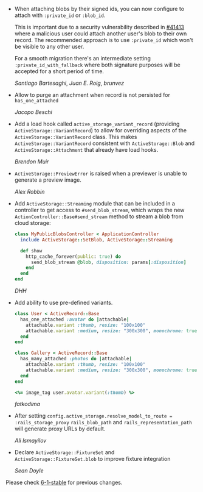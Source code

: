 *   When attaching blobs by their signed ids, you can now configure to attach with `:private_id` or `:blob_id`.

    This is important due to a security vulnerability described in [#41413](https://github.com/rails/rails/issues/41413) where
    a malicious user could attach another user's blob to their own record. The recommended approach is to use `:private_id` which
    won't be visible to any other user.

    For a smooth migration there's an intermediate setting `:private_id_with_fallback` where both signature purposes will
    be accepted for a short period of time.

    *Santiago Bartesaghi*, *Juan E. Roig*, *brunvez*

*   Allow to purge an attachment when record is not persisted for `has_one_attached`

    *Jacopo Beschi*

*   Add a load hook called `active_storage_variant_record` (providing `ActiveStorage::VariantRecord`)
    to allow for overriding aspects of the `ActiveStorage::VariantRecord` class. This makes
    `ActiveStorage::VariantRecord` consistent with `ActiveStorage::Blob` and `ActiveStorage::Attachment`
    that already have load hooks.

    *Brendon Muir*

*   `ActiveStorage::PreviewError` is raised when a previewer is unable to generate a preview image.

    *Alex Robbin*

*   Add `ActiveStorage::Streaming` module that can be included in a controller to get access to `#send_blob_stream`,
    which wraps the new `ActionController::Base#send_stream` method to stream a blob from cloud storage:

    ```ruby
    class MyPublicBlobsController < ApplicationController
      include ActiveStorage::SetBlob, ActiveStorage::Streaming

      def show
        http_cache_forever(public: true) do
          send_blob_stream @blob, disposition: params[:disposition]
        end
      end
    end
    ```

    *DHH*

*   Add ability to use pre-defined variants.

    ```ruby
    class User < ActiveRecord::Base
      has_one_attached :avatar do |attachable|
        attachable.variant :thumb, resize: "100x100"
        attachable.variant :medium, resize: "300x300", monochrome: true
      end
    end

    class Gallery < ActiveRecord::Base
      has_many_attached :photos do |attachable|
        attachable.variant :thumb, resize: "100x100"
        attachable.variant :medium, resize: "300x300", monochrome: true
      end
    end

    <%= image_tag user.avatar.variant(:thumb) %>
    ```

    *fatkodima*

*   After setting `config.active_storage.resolve_model_to_route = :rails_storage_proxy`
    `rails_blob_path` and `rails_representation_path` will generate proxy URLs by default.

    *Ali Ismayilov*

*   Declare `ActiveStorage::FixtureSet` and `ActiveStorage::FixtureSet.blob` to
    improve fixture integration

    *Sean Doyle*

Please check [6-1-stable](https://github.com/rails/rails/blob/6-1-stable/activestorage/CHANGELOG.md) for previous changes.
